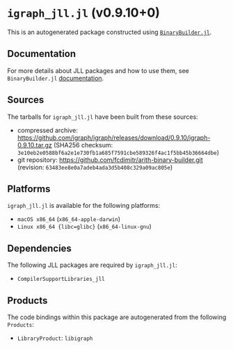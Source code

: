 # `igraph_jll.jl` (v0.9.10+0)

This is an autogenerated package constructed using [`BinaryBuilder.jl`](https://github.com/JuliaPackaging/BinaryBuilder.jl).

## Documentation

For more details about JLL packages and how to use them, see `BinaryBuilder.jl` [documentation](https://docs.binarybuilder.org/stable/jll/).

## Sources

The tarballs for `igraph_jll.jl` have been built from these sources:

* compressed archive: https://github.com/igraph/igraph/releases/download/0.9.10/igraph-0.9.10.tar.gz (SHA256 checksum: `3e10eb2e0588bf6a2e1e730fb1a685f7591cbe589326f4ac1f5bb45b36664dbe`)
* git repository: https://github.com/fcdimitr/arith-binary-builder.git (revision: `63483ee8e0a7adeb4ada3d5b408c329a09ac805e`)

## Platforms

`igraph_jll.jl` is available for the following platforms:

* `macOS x86_64` (`x86_64-apple-darwin`)
* `Linux x86_64 {libc=glibc}` (`x86_64-linux-gnu`)

## Dependencies

The following JLL packages are required by `igraph_jll.jl`:

* `CompilerSupportLibraries_jll`

## Products

The code bindings within this package are autogenerated from the following `Products`:

* `LibraryProduct`: `libigraph`
